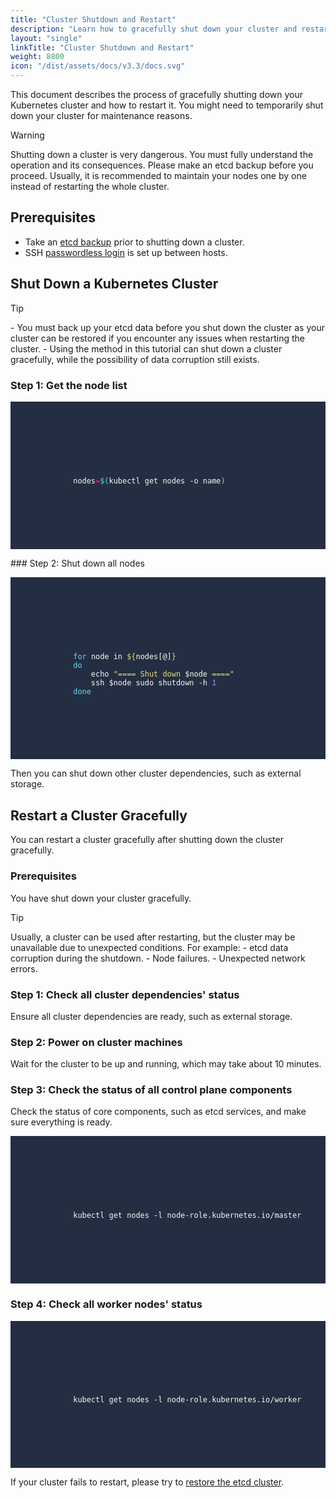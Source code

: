 ```yaml
---
title: "Cluster Shutdown and Restart"
description: "Learn how to gracefully shut down your cluster and restart it."
layout: "single"
linkTitle: "Cluster Shutdown and Restart"
weight: 8800
icon: "/dist/assets/docs/v3.3/docs.svg"
---
```

This document describes the process of gracefully shutting down your Kubernetes cluster and how to restart it. You might need to temporarily shut down your cluster for maintenance reasons.

<div className="notices warning">
  <p>Warning</p>
  <div>    
		Shutting down a cluster is very dangerous. You must fully understand the operation and its consequences. Please make an etcd backup before you proceed.
		Usually, it is recommended to maintain your nodes one by one instead of restarting the whole cluster.
  </div>
</div>


## Prerequisites
- Take an [etcd backup](https://etcd.io/docs/current/op-guide/recovery/#snapshotting-the-keyspace) prior to shutting down a cluster.
- SSH [passwordless login](https://man.openbsd.org/ssh.1#AUTHENTICATION) is set up between hosts.

## Shut Down a Kubernetes Cluster

<div className="notices tip">
  <p>Tip</p>
  <div>
    - You must back up your etcd data before you shut down the cluster as your cluster can be restored if you encounter any issues when restarting the cluster.
    - Using the method in this tutorial can shut down a cluster gracefully, while the possibility of data corruption still exists.
  </div>
</div>

### Step 1: Get the node list

<article className="highlight">
  <pre style="color: rgb(248, 248, 242); background: rgb(36, 46, 66); tab-size: 4;">
      <div className="copy-code-button" title="Copy Code"></div>
      <div className="code-over-div">
        <code>
            <p>
              nodes<span style="color:#f92672">=</span><span style="color:#66d9ef">$(</span>kubectl get nodes -o name<span style="color:#66d9ef">)</span>
            </p>
        </code>
      </div>
  </pre>
</article>
### Step 2: Shut down all nodes

<article className="highlight">
  <pre style="color: rgb(248, 248, 242); background: rgb(36, 46, 66); tab-size: 4;">
      <div className="copy-code-button" title="Copy Code"></div>
      <div className="code-over-div">
        <code>
            <p>
              <span style="color:#66d9ef">for</span> node in <span style="color:#e6db74">${</span>nodes[@]<span style="color:#e6db74">}</span> 
              <span style="color:#66d9ef">do</span> 
              &nbsp;&nbsp;&nbsp;&nbsp;echo <span style="color:#e6db74">"==== Shut down </span>$node<span style="color:#e6db74">&nbsp;===="</span> 
              &nbsp;&nbsp;&nbsp;&nbsp;ssh $node sudo shutdown -h <span style="color:#ae81ff">1</span> 
              <span style="color:#66d9ef">done</span>
            </p>
        </code>
      </div>
  </pre>
</article>
Then you can shut down other cluster dependencies, such as external storage.

## Restart a Cluster Gracefully
You can restart a cluster gracefully after shutting down the cluster gracefully.

### Prerequisites
You have shut down your cluster gracefully.



<div className="notices tip">
  <p>Tip</p>
  <div>
    Usually, a cluster can be used after restarting, but the cluster may be unavailable due to unexpected conditions. For example:
    - etcd data corruption during the shutdown.
    - Node failures.
    - Unexpected network errors.
  </div>
</div>

### Step 1: Check all cluster dependencies' status
Ensure all cluster dependencies are ready, such as external storage.
### Step 2: Power on cluster machines
Wait for the cluster to be up and running, which may take about 10 minutes.
### Step 3: Check the status of all control plane components
Check the status of core components, such as etcd services, and make sure everything is ready.

<article className="highlight">
  <pre style="color: rgb(248, 248, 242); background: rgb(36, 46, 66); tab-size: 4;">
      <div className="copy-code-button" title="Copy Code"></div>
      <div className="code-over-div">
        <code>
            <p>
              kubectl get nodes -l node-role.kubernetes.io/master
            </p>
        </code>
      </div>
  </pre>
</article>

### Step 4: Check all worker nodes' status

<article className="highlight">
  <pre style="color: rgb(248, 248, 242); background: rgb(36, 46, 66); tab-size: 4;">
      <div className="copy-code-button" title="Copy Code"></div>
      <div className="code-over-div">
        <code>
            <p>
              kubectl get nodes -l node-role.kubernetes.io/worker
            </p>
        </code>
      </div>
  </pre>
</article>

If your cluster fails to restart, please try to [restore the etcd cluster](https://etcd.io/docs/current/op-guide/recovery/#restoring-a-cluster).
